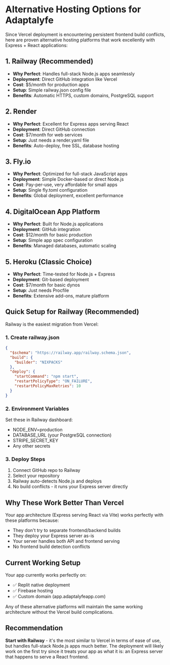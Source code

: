 # Alternative Hosting Options for Adaptalyfe

Since Vercel deployment is encountering persistent frontend build conflicts, here are proven alternative hosting platforms that work excellently with Express + React applications:

## 1. **Railway** (Recommended)
- **Why Perfect**: Handles full-stack Node.js apps seamlessly
- **Deployment**: Direct GitHub integration like Vercel
- **Cost**: $5/month for production apps
- **Setup**: Simple railway.json config file
- **Benefits**: Automatic HTTPS, custom domains, PostgreSQL support

## 2. **Render**
- **Why Perfect**: Excellent for Express apps serving React
- **Deployment**: Direct GitHub connection
- **Cost**: $7/month for web services
- **Setup**: Just needs a render.yaml file
- **Benefits**: Auto-deploy, free SSL, database hosting

## 3. **Fly.io**
- **Why Perfect**: Optimized for full-stack JavaScript apps
- **Deployment**: Simple Docker-based or direct Node.js
- **Cost**: Pay-per-use, very affordable for small apps
- **Setup**: Single fly.toml configuration
- **Benefits**: Global deployment, excellent performance

## 4. **DigitalOcean App Platform**
- **Why Perfect**: Built for Node.js applications
- **Deployment**: GitHub integration
- **Cost**: $12/month for basic production
- **Setup**: Simple app spec configuration
- **Benefits**: Managed databases, automatic scaling

## 5. **Heroku** (Classic Choice)
- **Why Perfect**: Time-tested for Node.js + Express
- **Deployment**: Git-based deployment
- **Cost**: $7/month for basic dynos
- **Setup**: Just needs Procfile
- **Benefits**: Extensive add-ons, mature platform

## Quick Setup for Railway (Recommended)

Railway is the easiest migration from Vercel:

### 1. Create railway.json
```json
{
  "$schema": "https://railway.app/railway.schema.json",
  "build": {
    "builder": "NIXPACKS"
  },
  "deploy": {
    "startCommand": "npm start",
    "restartPolicyType": "ON_FAILURE",
    "restartPolicyMaxRetries": 10
  }
}
```

### 2. Environment Variables
Set these in Railway dashboard:
- NODE_ENV=production
- DATABASE_URL (your PostgreSQL connection)
- STRIPE_SECRET_KEY
- Any other secrets

### 3. Deploy Steps
1. Connect GitHub repo to Railway
2. Select your repository
3. Railway auto-detects Node.js and deploys
4. No build conflicts - it runs your Express server directly

## Why These Work Better Than Vercel

Your app architecture (Express serving React via Vite) works perfectly with these platforms because:
- They don't try to separate frontend/backend builds
- They deploy your Express server as-is
- Your server handles both API and frontend serving
- No frontend build detection conflicts

## Current Working Setup
Your app currently works perfectly on:
- ✅ Replit native deployment
- ✅ Firebase hosting
- ✅ Custom domain (app.adaptalyfeapp.com)

Any of these alternative platforms will maintain the same working architecture without the Vercel build complications.

## Recommendation
**Start with Railway** - it's the most similar to Vercel in terms of ease of use, but handles full-stack Node.js apps much better. The deployment will likely work on the first try since it treats your app as what it is: an Express server that happens to serve a React frontend.